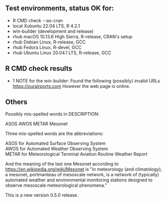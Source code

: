 ## Test environments, status OK for:
* R CMD check --as-cran
* local Xubuntu 22.04 LTS, R 4.2.1
* win-builder (development and release)
* rhub macOS 10.13.6 High Sierra, R-release, CRAN's setup
* rhub Debian Linux, R-release, GCC 
* rhub Fedora Linux, R-devel, GCC
* rhub Ubuntu Linux 20.04.1 LTS, R-release, GCC

## R CMD check results
* 1 NOTE for the win-builder: Found the following (possibly) invalid URLs https://ourairports.com However the web page is online.

## Others

Possibly mis-spelled words in DESCRIPTION:  
  
  ASOS
  AWOS
  METAR
  Mesonet

Three mis-spelled words are the abbreviations:  

ASOS for Automated Surface Observing System  
AWOS for Automated Weather Observing System  
METAR for Meteorological Terminal Aviation Routine Weather Report  
  
And the meaning of the last one Mesonet according to
<https://en.wikipedia.org/wiki/Mesonet> is "in meteorology (and
climatology), a mesonet, portmanteau of mesoscale network, is a network
of (typically) automated weather and environmental monitoring stations
designed to observe mesoscale meteorological phenomena."  

This is a new version 0.5.0 release.


